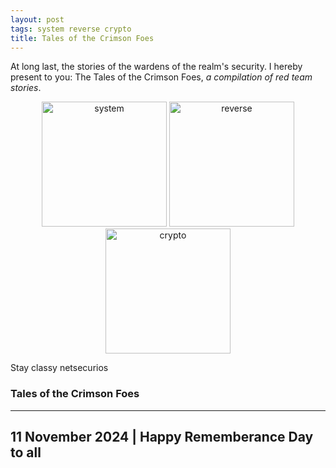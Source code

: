 ```yaml
---
layout: post
tags: system reverse crypto
title: Tales of the Crimson Foes
---
```


At long last, the stories of the wardens of the realm's security. I hereby present to you: The Tales of the Crimson Foes, *a compilation of red team stories*.

<div style="text-align: center;">
 <a href="/tags#system"><img src="{{ site.baseurl }}/icons/system.png" width="200" title="system" ></a>
 <a href="/tags#reverse"><img src="{{ site.baseurl }}/icons/reverse.png" width="200" title="reverse" ></a>
 <a href="/tags#crypto"><img src="{{ site.baseurl }}/icons/crypto.png" width="200" title="crypto" ></a>
</div>

Stay classy netsecurios

### Tales of the Crimson Foes
---
11 November 2024 | Happy Rememberance Day to all
---
